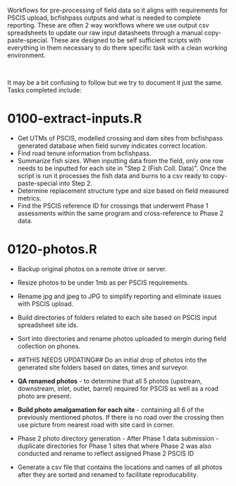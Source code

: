 Workflows for pre-processing of field data so it aligns with requirements for PSCIS upload, bcfishpass outputs and what is needed to complete reporting. These are often 2 way workflows where we use output csv spreadsheets to update our raw input datasheets through a manual copy-paste-special. These are designed to be self sufficient scripts with everything in them necessary to do there specific task with a clean working environment.

<br>


It may be a bit confusing to follow but we try to document it just the same. Tasks completed include:

# 0100-extract-inputs.R

-   Get UTMs of PSCIS, modelled crossing and dam sites from bcfishpass generated database when field survey indicates correct location.
-   Find road tenure information from bcfishpass.
-   Summarize fish sizes. When inputting data from the field, only one row needs to be inputted for each site in "Step 2 (Fish Coll. Data)". Once the script is run it processes the fish data and burns to a csv ready to copy-paste-special into Step 2.   
-   Determine replacement structure type and size based on field measured metrics.
-   Find the PSCIS reference ID for crossings that underwent Phase 1 assessments within the same program and cross-reference to Phase 2 data.

# 0120-photos.R

-   Backup original photos on a remote drive or server.
-   Resize photos to be under 1mb as per PSCIS requirements.
-   Rename jpg and jpeg to JPG to simplify reporting and eliminate issues with PSCIS upload.
-   Build directories of folders related to each site based on PSCIS input spreadsheet site ids.
-   Sort into directories and rename photos uploaded to mergin during field collection on phones.
-   ##THIS NEEDS UPDATING## Do an initial drop of photos into the generated site folders based on dates, times and surveyor. 
-   **QA renamed photos** -  to determine that all 5 photos (upstream, downstream, inlet, outlet, barrel) required for PSCIS as well as a road photo are present.
-   **Build photo amalgamation for each site** - containing all 6 of the previously mentioned photos. If there is no road over the crossing then use picture from nearest road with site card in corner.
-   Phase 2 photo directory generation - After Phase 1 data submission - duplicate directories for Phase 1 sites that where Phase 2 was also conducted and rename to reflect assigned Phase 2 PSCIS ID


-   Generate a csv file that contains the locations and names of all photos after they are sorted and renamed to facilitate reproducability.
